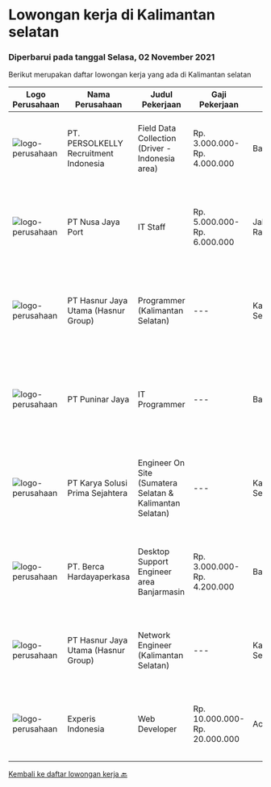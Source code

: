 
  # Lowongan kerja di Kalimantan selatan

  ### Diperbarui pada tanggal Selasa, 02 November 2021

  Berikut merupakan daftar lowongan kerja yang ada di Kalimantan selatan

  |Logo Perusahaan | Nama Perusahaan | Judul Pekerjaan | Gaji Pekerjaan | Lokasi | Deskripsi | Tanggal diunggah | Pranala |
  | -------------- | --------------- | --------------- | --------- | --------- | -------------- | ------- | ----------- |
  |![logo-perusahaan](https://image-service-cdn.seek.com.au/a778cc2d537d275f0abc3d64068f14c4c640057e/ee4dce1061f3f616224767ad58cb2fc751b8d2dc)|PT. PERSOLKELLY Recruitment Indonesia|Field Data Collection (Driver - Indonesia area)|Rp. 3.000.000-Rp. 4.000.000|Bali|Role Responsibility : Collect (map) imaginary in the areas as per instructed by leader. To fulfill mapping target in daily/monthly basis &amp;...|Senin, 01 November 2021|https://www.jobstreet.co.id/id/job/field-data-collection-driver-indonesia-area-3675577?token=0~e13e1fa8-a53a-4bef-b67f-ec3944670724&sectionRank=1&jobId=jobstreet-id-job-3675577|
|![logo-perusahaan](https://image-service-cdn.seek.com.au/5efd9c26cc2f068558e570ebf62385fcde9bc58e/ee4dce1061f3f616224767ad58cb2fc751b8d2dc)|PT Nusa Jaya Port|IT Staff|Rp. 5.000.000-Rp. 6.000.000|Jakarta Raya|Requirements : Bachelor degree form reputable university majoring IT Have a good skills in IT Have a good knowledge about programming, installation...|Rabu, 27 Oktober 2021|https://www.jobstreet.co.id/id/job/it-staff-3670784?token=0~e13e1fa8-a53a-4bef-b67f-ec3944670724&sectionRank=2&jobId=jobstreet-id-job-3670784|
|![logo-perusahaan](https://image-service-cdn.seek.com.au/ce6f66b5ddea48c0961eddc201a535616844de99/ee4dce1061f3f616224767ad58cb2fc751b8d2dc)|PT Hasnur Jaya Utama (Hasnur Group)|Programmer (Kalimantan Selatan)|---|Kalimantan Selatan|Job Descriptions: Develops code and creates customized applications to enhance product based on business needs Investigates and resolves matters of...|Rabu, 27 Oktober 2021|https://www.jobstreet.co.id/id/job/programmer-kalimantan-selatan-3661156?token=0~e13e1fa8-a53a-4bef-b67f-ec3944670724&sectionRank=3&jobId=jobstreet-id-job-3661156|
|![logo-perusahaan](https://image-service-cdn.seek.com.au/f4beaa62bfeba5c880cb1eddef5f5fb56e0e0a06/ee4dce1061f3f616224767ad58cb2fc751b8d2dc)|PT Puninar Jaya|IT Programmer|---|Banjarmasin|Kualifikasi :  Usia dibawah 30 tahun Pendidikan D3/S1 Jurusan Manajemen Informatika/Sistem Informasi/Ilmu Komputer Memiliki kemampuan web programming...|Senin, 25 Oktober 2021|https://www.jobstreet.co.id/id/job/it-programmer-3667232?token=0~e13e1fa8-a53a-4bef-b67f-ec3944670724&sectionRank=4&jobId=jobstreet-id-job-3667232|
|![logo-perusahaan](https://image-service-cdn.seek.com.au/bb0f2c313297f2db3d497466b95d7da85644edc0/ee4dce1061f3f616224767ad58cb2fc751b8d2dc)|PT Karya Solusi Prima Sejahtera|Engineer On Site (Sumatera Selatan & Kalimantan Selatan)|---|Kalimantan Selatan|KUALIFIKASI Lulusan minimal D3 Kelistrikan Mampu melakukan instalasi perangkat kelistrikan pada Alat Berat Memiliki kemampuan komunikasi yang baik...|Senin, 25 Oktober 2021|https://www.jobstreet.co.id/id/job/engineer-on-site-sumatera-selatan-kalimantan-selatan-3667205?token=0~e13e1fa8-a53a-4bef-b67f-ec3944670724&sectionRank=5&jobId=jobstreet-id-job-3667205|
|![logo-perusahaan](https://image-service-cdn.seek.com.au/0c900ac2b5b1a2cf9bee651ce5d069e68ff14c92/ee4dce1061f3f616224767ad58cb2fc751b8d2dc)|PT. Berca Hardayaperkasa|Desktop Support Engineer area Banjarmasin|Rp. 3.000.000-Rp. 4.200.000|Banjarmasin|Delivery the implementation and provide PC, Printer, and Networking. Analyze and diagnose technical issues and give fast problem resolution Technical...|Senin, 25 Oktober 2021|https://www.jobstreet.co.id/id/job/desktop-support-engineer-area-banjarmasin-3667018?token=0~e13e1fa8-a53a-4bef-b67f-ec3944670724&sectionRank=6&jobId=jobstreet-id-job-3667018|
|![logo-perusahaan](https://image-service-cdn.seek.com.au/ce6f66b5ddea48c0961eddc201a535616844de99/ee4dce1061f3f616224767ad58cb2fc751b8d2dc)|PT Hasnur Jaya Utama (Hasnur Group)|Network Engineer (Kalimantan Selatan)|---|Kalimantan Selatan|Job Descriptions : Configure and install various network devices and services (e.g. routers, switches, firewalls, VPV, QoS) Perform network...|Senin, 18 Oktober 2021|https://www.jobstreet.co.id/id/job/network-engineer-kalimantan-selatan-3661337?token=0~e13e1fa8-a53a-4bef-b67f-ec3944670724&sectionRank=7&jobId=jobstreet-id-job-3661337|
|![logo-perusahaan](https://image-service-cdn.seek.com.au/314ed38ba58cf54b5555f434a5bf338661292eb7/ee4dce1061f3f616224767ad58cb2fc751b8d2dc)|Experis Indonesia|Web Developer|Rp. 10.000.000-Rp. 20.000.000|Aceh|On behalf of our client, we are looking for a Web Developer with these following details: Responsibilities: Website and software application...|Rabu, 06 Oktober 2021|https://www.jobstreet.co.id/id/job/web-developer-3649693?token=0~e13e1fa8-a53a-4bef-b67f-ec3944670724&sectionRank=8&jobId=jobstreet-id-job-3649693|


  [Kembali ke daftar lowongan kerja 🔙](../README.md#daftar-lowongan-kerja)
  